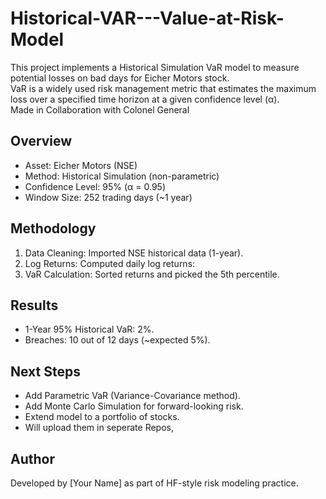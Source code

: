 # Historical-VAR---Value-at-Risk-Model

This project implements a Historical Simulation VaR model to measure potential losses on bad days for Eicher Motors stock.  
VaR is a widely used risk management metric that estimates the maximum loss over a specified time horizon at a given confidence level (α).  
Made in Collaboration with Colonel General

##  Overview
- Asset: Eicher Motors (NSE)  
- Method: Historical Simulation (non-parametric)  
- Confidence Level: 95% (α = 0.95)  
- Window Size: 252 trading days (~1 year)  

 ## Methodology
1. Data Cleaning: Imported NSE historical data (1-year).  
2. Log Returns: Computed daily log returns:  
3. VaR Calculation: Sorted returns and picked the 5th percentile.  

##  Results
- 1-Year 95% Historical VaR: 2%.  
- Breaches: 10 out of 12 days (~expected 5%).  


##  Next Steps
- Add Parametric VaR (Variance-Covariance method).  
- Add Monte Carlo Simulation for forward-looking risk.  
- Extend model to a portfolio of stocks.  
- Will upload them in seperate Repos,


## Author
Developed by [Your Name] as part of HF-style risk modeling practice.
